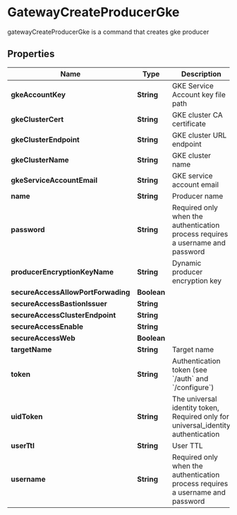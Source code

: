 

# GatewayCreateProducerGke

gatewayCreateProducerGke is a command that creates gke producer
## Properties

Name | Type | Description | Notes
------------ | ------------- | ------------- | -------------
**gkeAccountKey** | **String** | GKE Service Account key file path |  [optional]
**gkeClusterCert** | **String** | GKE cluster CA certificate |  [optional]
**gkeClusterEndpoint** | **String** | GKE cluster URL endpoint |  [optional]
**gkeClusterName** | **String** | GKE cluster name |  [optional]
**gkeServiceAccountEmail** | **String** | GKE service account email |  [optional]
**name** | **String** | Producer name | 
**password** | **String** | Required only when the authentication process requires a username and password |  [optional]
**producerEncryptionKeyName** | **String** | Dynamic producer encryption key |  [optional]
**secureAccessAllowPortForwading** | **Boolean** |  |  [optional]
**secureAccessBastionIssuer** | **String** |  |  [optional]
**secureAccessClusterEndpoint** | **String** |  |  [optional]
**secureAccessEnable** | **String** |  |  [optional]
**secureAccessWeb** | **Boolean** |  |  [optional]
**targetName** | **String** | Target name |  [optional]
**token** | **String** | Authentication token (see &#x60;/auth&#x60; and &#x60;/configure&#x60;) |  [optional]
**uidToken** | **String** | The universal identity token, Required only for universal_identity authentication |  [optional]
**userTtl** | **String** | User TTL |  [optional]
**username** | **String** | Required only when the authentication process requires a username and password |  [optional]



